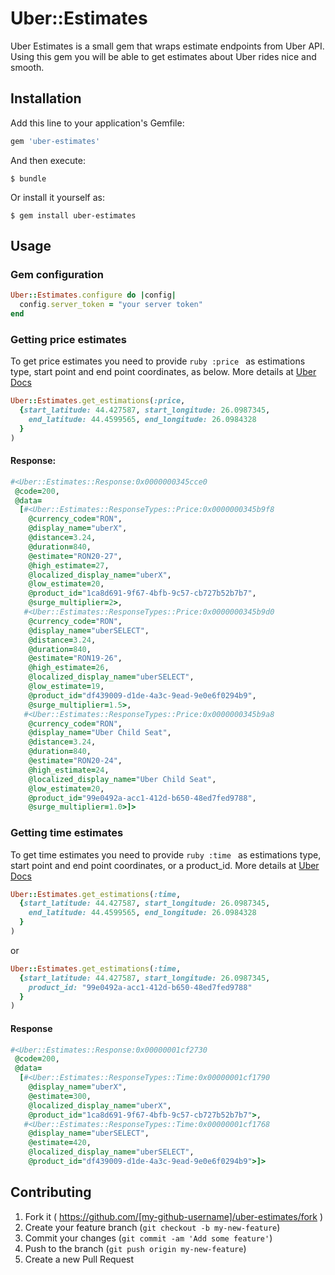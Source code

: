 # Uber::Estimates

Uber Estimates is a small gem that wraps estimate endpoints from Uber API. Using this gem you will be able to get estimates about Uber rides nice and smooth.

## Installation

Add this line to your application's Gemfile:

```ruby
gem 'uber-estimates'
```

And then execute:

    $ bundle

Or install it yourself as:

    $ gem install uber-estimates

## Usage

### Gem configuration
```ruby
Uber::Estimates.configure do |config|
  config.server_token = "your server token"
end
```

### Getting price estimates
To get price estimates you need to provide ```ruby :price ``` as estimations type, start point and end point coordinates, as below. More details at [Uber Docs](https://developer.uber.com/docs/rides/api/v1-estimates-price)
```ruby
Uber::Estimates.get_estimations(:price,
  {start_latitude: 44.427587, start_longitude: 26.0987345,
    end_latitude: 44.4599565, end_longitude: 26.0984328
  }
)
```
#### Response:
```ruby
#<Uber::Estimates::Response:0x0000000345cce0
 @code=200,
 @data=
  [#<Uber::Estimates::ResponseTypes::Price:0x0000000345b9f8
    @currency_code="RON",
    @display_name="uberX",
    @distance=3.24,
    @duration=840,
    @estimate="RON20-27",
    @high_estimate=27,
    @localized_display_name="uberX",
    @low_estimate=20,
    @product_id="1ca8d691-9f67-4bfb-9c57-cb727b52b7b7",
    @surge_multiplier=2>,
   #<Uber::Estimates::ResponseTypes::Price:0x0000000345b9d0
    @currency_code="RON",
    @display_name="uberSELECT",
    @distance=3.24,
    @duration=840,
    @estimate="RON19-26",
    @high_estimate=26,
    @localized_display_name="uberSELECT",
    @low_estimate=19,
    @product_id="df439009-d1de-4a3c-9ead-9e0e6f0294b9",
    @surge_multiplier=1.5>,
   #<Uber::Estimates::ResponseTypes::Price:0x0000000345b9a8
    @currency_code="RON",
    @display_name="Uber Child Seat",
    @distance=3.24,
    @duration=840,
    @estimate="RON20-24",
    @high_estimate=24,
    @localized_display_name="Uber Child Seat",
    @low_estimate=20,
    @product_id="99e0492a-acc1-412d-b650-48ed7fed9788",
    @surge_multiplier=1.0>]>
```

### Getting time estimates
To get time estimates you need to provide ```ruby :time ``` as estimations type, start point and end point coordinates, or a product_id. More details at [Uber Docs](https://developer.uber.com/docs/rides/api/v1-estimates-time)
```ruby
Uber::Estimates.get_estimations(:time,
  {start_latitude: 44.427587, start_longitude: 26.0987345,
    end_latitude: 44.4599565, end_longitude: 26.0984328
  }
)
```
or
```ruby
Uber::Estimates.get_estimations(:time,
  {start_latitude: 44.427587, start_longitude: 26.0987345,
    product_id: "99e0492a-acc1-412d-b650-48ed7fed9788"
  }
)
```
#### Response
```ruby
#<Uber::Estimates::Response:0x00000001cf2730
 @code=200,
 @data=
  [#<Uber::Estimates::ResponseTypes::Time:0x00000001cf1790
    @display_name="uberX",
    @estimate=300,
    @localized_display_name="uberX",
    @product_id="1ca8d691-9f67-4bfb-9c57-cb727b52b7b7">,
   #<Uber::Estimates::ResponseTypes::Time:0x00000001cf1768
    @display_name="uberSELECT",
    @estimate=420,
    @localized_display_name="uberSELECT",
    @product_id="df439009-d1de-4a3c-9ead-9e0e6f0294b9">]>
```
## Contributing

1. Fork it ( https://github.com/[my-github-username]/uber-estimates/fork )
2. Create your feature branch (`git checkout -b my-new-feature`)
3. Commit your changes (`git commit -am 'Add some feature'`)
4. Push to the branch (`git push origin my-new-feature`)
5. Create a new Pull Request